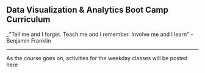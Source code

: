 ## Data Visualization & Analytics Boot Camp Curriculum

_"Tell me and I forget. Teach me and I remember. Involve me and I learn" - Benjamin Franklin

- - -


As the course goes on, activities for the weekday classes will be posted here